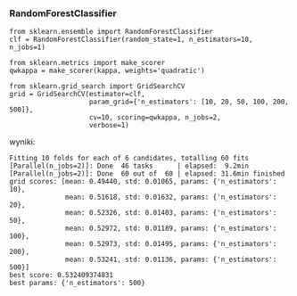### RandomForestClassifier

    from sklearn.ensemble import RandomForestClassifier
    clf = RandomForestClassifier(random_state=1, n_estimators=10, n_jobs=1)

    from sklearn.metrics import make_scorer
    qwkappa = make_scorer(kappa, weights='quadratic')

    from sklearn.grid_search import GridSearchCV
    grid = GridSearchCV(estimator=clf,
                        param_grid={'n_estimators': [10, 20, 50, 100, 200, 500]},
                        cv=10, scoring=qwkappa, n_jobs=2,
                        verbose=1)
wyniki:

    Fitting 10 folds for each of 6 candidates, totalling 60 fits
    [Parallel(n_jobs=2)]: Done  46 tasks      | elapsed:  9.2min
    [Parallel(n_jobs=2)]: Done  60 out of  60 | elapsed: 31.6min finished
    grid scores: [mean: 0.49440, std: 0.01065, params: {'n_estimators': 10},
                  mean: 0.51618, std: 0.01632, params: {'n_estimators': 20},
                  mean: 0.52326, std: 0.01403, params: {'n_estimators': 50},
                  mean: 0.52972, std: 0.01189, params: {'n_estimators': 100},
                  mean: 0.52973, std: 0.01495, params: {'n_estimators': 200},
                  mean: 0.53241, std: 0.01136, params: {'n_estimators': 500}]
    best score: 0.532409374831
    best params: {'n_estimators': 500}

